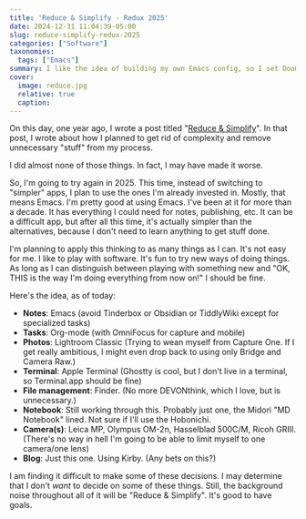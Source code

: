 ```yaml
---
title: 'Reduce & Simplify - Redux 2025'
date: 2024-12-31 11:04:39-05:00
slug: reduce-simplify-redux-2025
categories: ["Software"]
taxonomies:
  tags: ["Emacs"]
summary: I like the idea of building my own Emacs config, so I set Doom aside and (re)built my own configuration (mostly) from scratch.
cover: 
  image: reduce.jpg
  relative: true
  caption: 
---
```



On this day, one year ago, I wrote a post titled "[Reduce & Simplify](/journal/2023/12/31/reduce-and-simplify)". In that post, I wrote about how I planned to get rid of complexity and remove unnecessary "stuff" from my process.

I did almost none of those things. In fact, I may have made it worse.

So, I'm going to try again in 2025. This time, instead of switching to "simpler" apps, I plan to use the ones I'm already invested in. Mostly, that means Emacs. I'm pretty good at using Emacs. I've been at it for more than a decade. It has everything I could need for notes, publishing, etc. It can be a difficult app, but after all this time, it's actually simpler than the alternatives, because I don't need to learn anything to get stuff done.

I'm planning to apply this thinking to as many things as I can. It's not easy for me. I like to play with software. It's fun to try new ways of doing things. As long as I can distinguish between playing with something new and "OK, THIS is the way I'm doing everything from now on!" I should be fine.

Here's the idea, as of today:

- **Notes**: Emacs (avoid Tinderbox or Obsidian or TiddlyWiki except for specialized tasks)
- **Tasks**: Org-mode (with OmniFocus for capture and mobile)
- **Photos**: Lightroom Classic (Trying to wean myself from Capture One. If I get really ambitious, I might even drop back to using only Bridge and Camera Raw.)
- **Terminal**: Apple Terminal (Ghostty is cool, but I don't live in a terminal, so Terminal.app should be fine)
- **File management**: Finder. (No more DEVONthink, which I love, but is unnecessary.)
- **Notebook**: Still working through this. Probably just one, the Midori "MD Notebook" lined. Not sure if I'll use the Hobonichi.
- **Camera(s)**: Leica MP, Olympus OM-2n, Hasselblad 500C/M, Ricoh GRIII. (There's no way in hell I'm going to be able to limit myself to one camera/one lens)
- **Blog**: Just this one. Using Kirby. (Any bets on this?)

I am finding it difficult to make some of these decisions. I may determine that I don't *want* to decide on some of these things. Still, the background noise throughout all of it will be "Reduce & Simplify". It's good to have goals.

